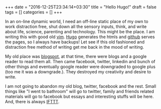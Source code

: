 +++
date = "2016-12-25T23:34:14+03:30"
title = "Hello Hugo!"
draft = false
tags = []
categories = []
+++

In an on-line dynamic world, 
I need an off-line static place of my own to work distraction free, 
shut down all the sensory inputs, think, and write about life, science, parenting and technology. 
This might be the place. 
I am writing this with good old [vim](http://www.vim.org). 
[Hugo](https://gohugo.io) generates the htmls and [github](https:/github.com) serves the pages, so I always have backups!
Let see if this old fashioned and distraction free method of writing get me back in the mood of writing.
<!--more-->

My old place was [blogspot](https://pnoq.blogspot.com), 
at that time, there were blogs and a google reader to read them all. 
Then came facebook, twitter, linkedin and bunch of other things and eventually google reader were downgraded to google plus (too me it was a downgrade.).
They destroyed my creativity and desire to write.

I am not going to abandon my old blog, twitter, facebook and the rest. 
Small things like "I went to bathroom" will go to twitter, 
family and friends related materials will go to facebook but essays and interesting stuffs will be here.
And, there is always [IFTTT](https://ifttt.com). 

